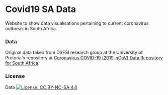 # Covid19 SA Data
Website to show data visualisations pertaining to current coronavirus outbreak in South Africa.
### Data
Original data taken from DSFSI research group at the University of Pretoria's repository at [Coronavirus COVID-19 (2019-nCoV) Data Repository for South Africa](https://github.com/dsfsi/covid19za).
### License
Data [![License: CC BY-NC-SA 4.0](https://img.shields.io/badge/License-CC%20BY--NC--SA%204.0-lightgrey.svg)](https://creativecommons.org/licenses/by-nc-sa/4.0/)
